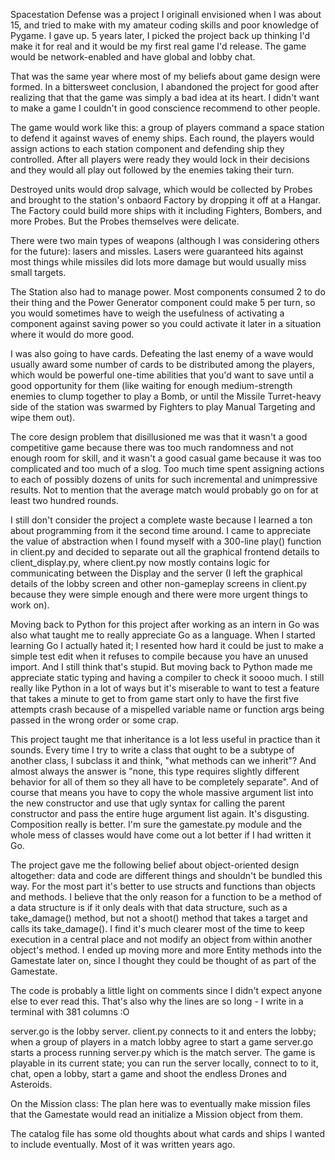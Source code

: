 Spacestation Defense was a project I originall envisioned when I was about 15, and tried to make with my amateur coding skills and poor knowledge of Pygame. I gave up. 5 years later, I picked the project back up thinking I'd make it for real and it would be my first real game I'd release.
The game would be network-enabled and have global and lobby chat.

That was the same year where most of my beliefs about game design were formed. In a bittersweet conclusion, I abandoned the project for good after realizing that that the game was simply a bad idea at its heart. I didn't want to make a game I couldn't in good conscience recommend to other people.

The game would work like this: a group of players command a space station to defend it against waves of enemy ships. Each round, the players would assign actions to each station component and defending ship they controlled. After all players were ready they would lock in their decisions and they would all play out followed by the enemies taking their turn.

Destroyed units would drop salvage, which would be collected by Probes and brought to the station's onbaord Factory by dropping it off at a Hangar. The Factory could build more ships with it including Fighters, Bombers, and more Probes. But the Probes themselves were delicate.

There were two main types of weapons (although I was considering others for the future): lasers and missles. Lasers were guaranteed hits against most things while missiles did lots more damage but would usually miss small targets.

The Station also had to manage power. Most components consumed 2 to do their thing and the Power Generator component could make 5 per turn, so you would sometimes have to weigh the usefulness of activating a component against saving power so you could activate it later in a situation where it would do more good.

I was also going to have cards. Defeating the last enemy of a wave would usually award some number of cards to be distributed among the players, which would be powerful one-time abilities that you'd want to save until a good opportunity for them (like waiting for enough medium-strength enemies to clump together to play a Bomb, or until the Missile Turret-heavy side
of the station was swarmed by Fighters to play Manual Targeting and wipe them out).

The core design problem that disillusioned me was that it wasn't a good competitive game because there was too much randomness and not enough room for skill, and it wasn't a good casual game because it was too complicated and too much of a slog.
Too much time spent assigning actions to each of possibly dozens of units for such incremental and unimpressive results. Not to mention that the average match would probably go on for at least two hundred rounds.

I still don't consider the project a complete waste because I learned a ton about programming from it the second time around. I came to appreciate the value of abstraction when I found myself with a 300-line play() function in client.py and decided to separate out all the graphical frontend
details to client_display.py, where client.py now mostly contains logic for communicating between the Display and the server (I left the graphical details of the lobby screen and other non-gameplay screens in client.py because they were simple enough and there were more urgent things to work on).

Moving back to Python for this project after working as an intern in Go was also what taught me to really appreciate Go as a language. When I started learning Go I actually hated it; I resented how hard it could be just to make a simple test edit when it refuses to compile because you have an unused import.
And I still think that's stupid. But moving back to Python made me appreciate static typing and having a compiler to check it soooo much. I still really like Python in a lot of ways but it's miserable to want to test a feature that takes a minute to get to from game start only to have the first five
attempts crash because of a mispelled variable name or function args being passed in the wrong order or some crap.

This project taught me that inheritance is a lot less useful in practice than it sounds. Every time I try to write a class that ought to be a subtype of another class, I subclass it and think, "what methods can we inherit"? And almost always the answer is "none, this type requires slightly
different behavior for all of them so they all have to be completely separate". And of course that means you have to copy the whole massive argument list into the new constructor and use that ugly syntax for calling the parent constructor and pass the entire huge argument list again.
It's disgusting. Composition really is better. I'm sure the gamestate.py module and the whole mess of classes would have come out a lot better if I had written it Go.

The project gave me the following belief about object-oriented design altogether: data and code are different things and shouldn't be bundled this way. For the most part it's better to use structs and functions than objects and methods. I believe that the only reason for a function to be a
method of a data structure is if it only deals with that data structure, such as a take_damage() method, but not a shoot() method that takes a target and calls its take_damage(). I find it's much clearer most of the time to keep execution in a central place and not modify an object from
within another object's method. I ended up moving more and more Entity methods into the Gamestate later on, since I thought they could be thought of as part of the Gamestate.

The code is probably a little light on comments since I didn't expect anyone else to ever read this. That's also why the lines are so long - I write in a terminal with 381 columns :O

server.go is the lobby server. client.py connects to it and enters the lobby; when a group of players in a match lobby agree to start a game server.go starts a process running server.py which is the match server.
The game is playable in its current state; you can run the server locally, connect to to it, chat, open a lobby, start a game and shoot the endless Drones and Asteroids.

On the Mission class:
	The plan here was to eventually make mission files that the Gamestate would read an initialize a Mission object from them.

The catalog file has some old thoughts about what cards and ships I wanted to include eventually. Most of it was written years ago.
